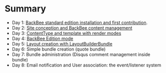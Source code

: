 # Summary

* Day 1: [BackBee standard edition installation and first contribution](day1.md).
* Day 2: [Site conception and BackBee content management](day2.md)
* Day 3: [ContentType and template with render modes](day3.md)
* Day 4: [BackBee Edition mode](day4.md)
* Day 5: [Layout creation with LayoutBuilderBundle](day5.md)
* Day 6: Simple bundle creation (quote bundle)
* Day 7: Bundle administration (Disqus comment management inside bundle)
* Day 8: Email notification and User association: the event/listener system

